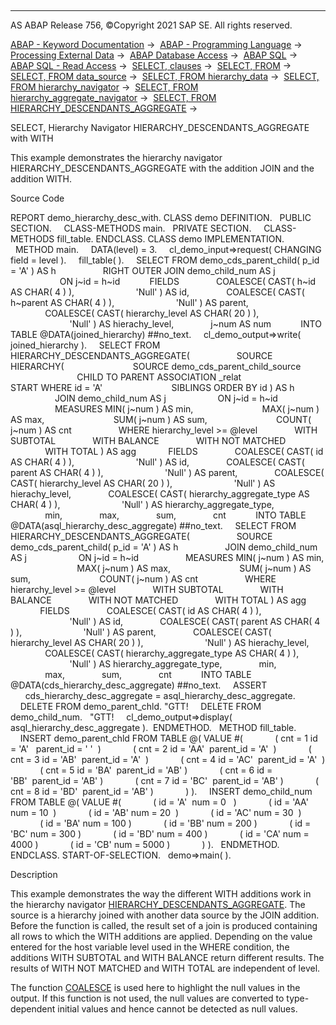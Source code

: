   

* * *

AS ABAP Release 756, ©Copyright 2021 SAP SE. All rights reserved.

[ABAP - Keyword Documentation](javascript:call_link\('abenabap.htm'\)) →  [ABAP - Programming Language](javascript:call_link\('abenabap_reference.htm'\)) →  [Processing External Data](javascript:call_link\('abenabap_language_external_data.htm'\)) →  [ABAP Database Access](javascript:call_link\('abendb_access.htm'\)) →  [ABAP SQL](javascript:call_link\('abenabap_sql.htm'\)) →  [ABAP SQL - Read Access](javascript:call_link\('abenabap_sql_reading.htm'\)) →  [SELECT, clauses](javascript:call_link\('abenselect_clauses.htm'\)) →  [SELECT, FROM](javascript:call_link\('abapfrom_clause.htm'\)) →  [SELECT, FROM data\_source](javascript:call_link\('abapselect_data_source.htm'\)) →  [SELECT, FROM hierarchy\_data](javascript:call_link\('abenselect_hierarchy_data.htm'\)) →  [SELECT, FROM hierarchy\_navigator](javascript:call_link\('abenselect_hierarchy_navigators.htm'\)) →  [SELECT, FROM hierarchy\_aggregate\_navigator](javascript:call_link\('abenselect_hierarchy_agg_navis.htm'\)) →  [SELECT, FROM HIERARCHY\_DESCENDANTS\_AGGREGATE](javascript:call_link\('abenselect_hierarchy_desc_agg.htm'\)) → 

SELECT, Hierarchy Navigator HIERARCHY\_DESCENDANTS\_AGGREGATE with WITH

This example demonstrates the hierarchy navigator HIERARCHY\_DESCENDANTS\_AGGREGATE with the addition JOIN and the addition WITH.

Source Code

REPORT demo\_hierarchy\_desc\_with.
CLASS demo DEFINITION.
  PUBLIC SECTION.
    CLASS-METHODS main.
  PRIVATE SECTION.
    CLASS-METHODS fill\_table.
ENDCLASS.
CLASS demo IMPLEMENTATION.
  METHOD main.
    DATA(level) = 3.
    cl\_demo\_input=>request( CHANGING field = level ).
    fill\_table( ).
    SELECT FROM demo\_cds\_parent\_child( p\_id = 'A' ) AS h
                  RIGHT OUTER JOIN demo\_child\_num AS j
                    ON j~id = h~id
           FIELDS
              COALESCE( CAST( h~id AS CHAR( 4 ) ),
                        'Null' ) AS id,
              COALESCE( CAST( h~parent AS CHAR( 4 ) ),
                        'Null' ) AS parent,
              COALESCE( CAST( hierarchy\_level AS CHAR( 20 ) ),
                        'Null' ) AS hierachy\_level,
              j~num AS num
           INTO TABLE @DATA(joined\_hierarchy) ##no\_text.
    cl\_demo\_output=>write( joined\_hierarchy ).
    SELECT FROM HIERARCHY\_DESCENDANTS\_AGGREGATE(
                  SOURCE HIERARCHY(
                           SOURCE demo\_cds\_parent\_child\_source
                           CHILD TO PARENT ASSOCIATION \_relat
                           START WHERE id = 'A'
                           SIBLINGS ORDER BY id ) AS h
                  JOIN demo\_child\_num AS j
                    ON j~id = h~id
                  MEASURES MIN( j~num ) AS min,
                           MAX( j~num ) AS max,
                           SUM( j~num ) AS sum,
                           COUNT( j~num ) AS cnt
                  WHERE hierarchy\_level >= @level
              WITH SUBTOTAL
              WITH BALANCE
              WITH NOT MATCHED
              WITH TOTAL ) AS agg
            FIELDS
              COALESCE( CAST( id AS CHAR( 4 ) ),
                        'Null' ) AS id,
              COALESCE( CAST( parent AS CHAR( 4 ) ),
                        'Null' ) AS parent,
              COALESCE( CAST( hierarchy\_level AS CHAR( 20 ) ),
                        'Null' ) AS hierachy\_level,
              COALESCE( CAST( hierarchy\_aggregate\_type AS CHAR( 4 ) ),
                        'Null' ) AS hierarchy\_aggregate\_type,
              min,
              max,
              sum,
              cnt
           INTO TABLE @DATA(asql\_hierarchy\_desc\_aggregate) ##no\_text.
    SELECT FROM HIERARCHY\_DESCENDANTS\_AGGREGATE(
                  SOURCE demo\_cds\_parent\_child( p\_id = 'A' ) AS h
                  JOIN demo\_child\_num AS j
                    ON j~id = h~id
                  MEASURES MIN( j~num ) AS min,
                           MAX( j~num ) AS max,
                           SUM( j~num ) AS sum,
                           COUNT( j~num ) AS cnt
                  WHERE hierarchy\_level >= @level
              WITH SUBTOTAL
              WITH BALANCE
              WITH NOT MATCHED
              WITH TOTAL ) AS agg
            FIELDS
              COALESCE( CAST( id AS CHAR( 4 ) ),
                        'Null' ) AS id,
              COALESCE( CAST( parent AS CHAR( 4 ) ),
                        'Null' ) AS parent,
              COALESCE( CAST( hierarchy\_level AS CHAR( 20 ) ),
                        'Null' ) AS hierachy\_level,
              COALESCE( CAST( hierarchy\_aggregate\_type AS CHAR( 4 ) ),
                        'Null' ) AS hierarchy\_aggregate\_type,
              min,
              max,
              sum,
              cnt
           INTO TABLE @DATA(cds\_hierarchy\_desc\_aggregate) ##no\_text.
    ASSERT
      cds\_hierarchy\_desc\_aggregate = asql\_hierarchy\_desc\_aggregate.
    DELETE FROM demo\_parent\_chld. "GTT!
    DELETE FROM demo\_child\_num.   "GTT!
    cl\_demo\_output=>display( asql\_hierarchy\_desc\_aggregate ).  ENDMETHOD.
  METHOD fill\_table.
    INSERT demo\_parent\_chld FROM TABLE @( VALUE #(
            ( cnt = 1 id = 'A'   parent\_id = ' '  )
            ( cnt = 2 id = 'AA'  parent\_id = 'A'  )
            ( cnt = 3 id = 'AB'  parent\_id = 'A'  )
            ( cnt = 4 id = 'AC'  parent\_id = 'A'  )
            ( cnt = 5 id = 'BA'  parent\_id = 'AB' )
            ( cnt = 6 id = 'BB'  parent\_id = 'AB' )
            ( cnt = 7 id = 'BC'  parent\_id = 'AB' )
            ( cnt = 8 id = 'BD'  parent\_id = 'AB' )
            ) ).
    INSERT demo\_child\_num FROM TABLE @( VALUE #(
            ( id = 'A'  num = 0   )
            ( id = 'AA' num = 10  )
            ( id = 'AB' num = 20  )
            ( id = 'AC' num = 30  )
            ( id = 'BA' num = 100 )
            ( id = 'BB' num = 200 )
            ( id = 'BC' num = 300 )
            ( id = 'BD' num = 400 )
            ( id = 'CA' num = 4000 )
            ( id = 'CB' num = 5000 )
            ) ).
  ENDMETHOD.
ENDCLASS.
START-OF-SELECTION.
  demo=>main( ).

Description

This example demonstrates the way the different WITH additions work in the hierarchy navigator [HIERARCHY\_DESCENDANTS\_AGGREGATE](javascript:call_link\('abenselect_hierarchy_desc_agg.htm'\)). The source is a hierarchy joined with another data source by the JOIN addition. Before the function is called, the result set of a join is produced containing all rows to which the WITH additions are applied. Depending on the value entered for the host variable level used in the WHERE condition, the additions WITH SUBTOTAL and WITH BALANCE return different results. The results of WITH NOT MATCHED and WITH TOTAL are independent of level.

The function [COALESCE](javascript:call_link\('abensql_coalesce.htm'\)) is used here to highlight the null values in the output. If this function is not used, the null values are converted to type-dependent initial values and hence cannot be detected as null values.